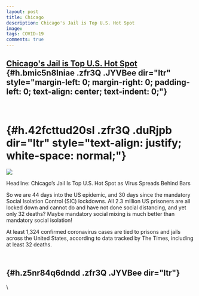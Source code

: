 ```yaml
---
layout: post
title: Chicago
description: Chicago's Jail is Top U.S. Hot Spot
image: 
tags: COVID-19
comments: true
---
```


[Chicago's Jail is Top U.S. Hot Spot](https://www.google.com/url?q=https%3A%2F%2Fwww.nytimes.com%2F2020%2F04%2F08%2Fus%2Fcoronavirus-cook-county-jail-chicago.html&sa=D&sntz=1&usg=AFQjCNHn6LLSlK4Y8vSHT0kpXJiMCsZs1w) {#h.bmic5n8lniae .zfr3Q .JYVBee dir="ltr" style="margin-left: 0; margin-right: 0; padding-left: 0; text-align: center; text-indent: 0;"}
----------------------------------------------------------------------------------------------------------------------------------------------------------------------------------------------------------------------

\
 {#h.42fcttud20sl .zfr3Q .duRjpb dir="ltr" style="text-align: justify; white-space: normal;"}
=

[![](https://lh3.googleusercontent.com/i1-0b3zko0TLi5ag3kbw0BqmQnkzy83KgetoSdqW3XDGWOEx6mykS6aV2C1vpqiWs_5rCFa_-0dwvGKw41m8TRvureTUjObxyvHYhsrAt8jgQHJ3kIU=w1280)](https://www.google.com/url?q=https%3A%2F%2Fredcap.med.usc.edu%2Fsurveys%2F%3Fs%3DJ7KEL4YTKT&sa=D&sntz=1&usg=AFQjCNGgmJPVlIxKzdq9Pd16K5HC0kstRQ)

Headline: Chicago’s Jail Is Top U.S. Hot Spot as Virus Spreads Behind
Bars

So we are 44 days into the US epidemic, and 30 days since the mandatory
Social Isolation Control (SIC) lockdowns. All 2.3 million US prisoners
are all locked down and cannot do and have not done social distancing,
and yet only 32 deaths? Maybe mandatory social mixing is much better
than mandatory social isolation!

At least 1,324 confirmed coronavirus cases are tied to prisons and jails
across the United States, according to data tracked by The Times,
including at least 32 deaths.

\
 {#h.z5nr84q6dndd .zfr3Q .JYVBee dir="ltr"}
-

\
